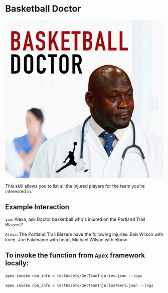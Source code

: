 # Basketball Doctor


<img src="https://github.com/toant13/Alexa_skills/blob/master/skill-basketball-doctor/publishingAssets/basket_ball_doctor_logo_large.jpg?raw=true">


This skill allows you to list all the  injured players for the team you're interested in.

## Example Interaction

`you`: Alexa, ask Doctor basketball who's injured on the Portland Trail Blazers?

`Alexa`: The Portland Trail Blazers have the following injuries: Bob Wilson with knee, Joe Fakename with head, Michael Wilson with elbow



## To invoke the function from `Apex` framework locally:

`apex invoke nba_info < testAssets/GetTeamInjuries.json --logs`

`apex invoke nba_info < testAssets/GetTeamInjuries76ers.json --logs`
